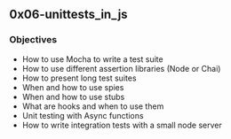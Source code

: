 ## 0x06-unittests_in_js

### Objectives

 - How to use Mocha to write a test suite
 - How to use different assertion libraries (Node or Chai)
 - How to present long test suites
 - When and how to use spies
 - When and how to use stubs
 - What are hooks and when to use them
 - Unit testing with Async functions
 - How to write integration tests with a small node server
